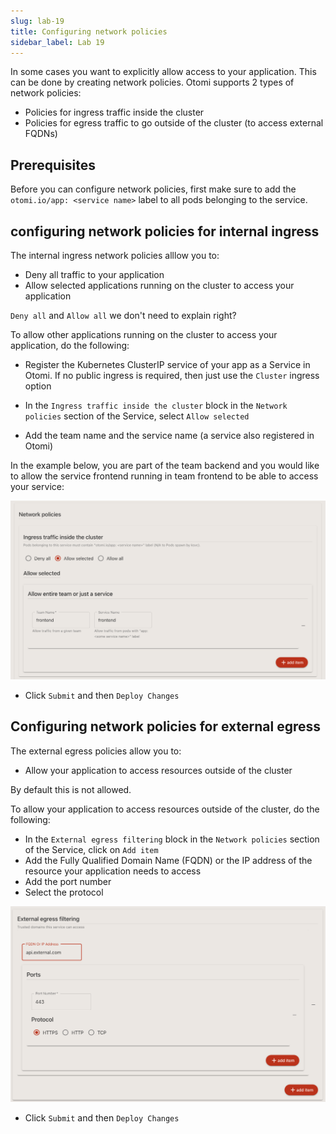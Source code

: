 ```yaml
---
slug: lab-19
title: Configuring network policies
sidebar_label: Lab 19
---
```


In some cases you want to explicitly allow access to your application. This can be done by creating network policies. Otomi supports 2 types of network policies:

- Policies for ingress traffic inside the cluster
- Policies for egress traffic to go outside of the cluster (to access external FQDNs)

## Prerequisites

Before you can configure network policies, first make sure to add the  `otomi.io/app: <service name>` label to all pods belonging to the service.

## configuring network policies for internal ingress

The internal ingress network policies alllow you to:

- Deny all traffic to your application
- Allow selected applications running on the cluster to access your application

`Deny all` and `Allow all` we don't need to explain right?

To allow other applications running on the cluster to access your application, do the following:

- Register the Kubernetes ClusterIP service of your app as a Service in Otomi. If no public ingress is required, then just use the `Cluster` ingress option

- In the `Ingress traffic inside the cluster` block in the `Network policies` section of the Service, select `Allow selected`
- Add the team name and the service name (a service also registered in Otomi)

In the example below, you are part of the team backend and you would like to allow the service frontend running in team frontend to be able to access your service:

![harbor-projects](../../img/netpols-example.png)

- Click `Submit` and then `Deploy Changes`

## Configuring network policies for external egress

The external egress policies allow you to:

- Allow your application to access resources outside of the cluster

By default this is not allowed.

To allow your application to access resources outside of the cluster, do the following:

- In the `External egress filtering` block in the `Network policies` section of the Service, click on `Add item`
- Add the Fully Qualified Domain Name (FQDN) or the IP address of the resource your application needs to access
- Add the port number
- Select the protocol

![harbor-projects](../../img/netpols-example-2.png)

- Click `Submit` and then `Deploy Changes`


